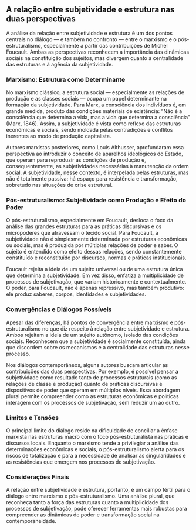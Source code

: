
## A relação entre subjetividade e estrutura nas duas perspectivas

A análise da relação entre subjetividade e estrutura é um dos pontos centrais no diálogo — e também no confronto — entre o marxismo e o pós-estruturalismo, especialmente a partir das contribuições de Michel Foucault. Ambas as perspectivas reconhecem a importância das dinâmicas sociais na constituição dos sujeitos, mas divergem quanto à centralidade das estruturas e à agência da subjetividade.

### Marxismo: Estrutura como Determinante

No marxismo clássico, a estrutura social — especialmente as relações de produção e as classes sociais — ocupa um papel determinante na formação da subjetividade. Para Marx, a consciência dos indivíduos é, em grande medida, produto das condições materiais de existência: “Não é a consciência que determina a vida, mas a vida que determina a consciência” (Marx, 1846). Assim, a subjetividade é vista como reflexo das estruturas econômicas e sociais, sendo moldada pelas contradições e conflitos inerentes ao modo de produção capitalista.

Autores marxistas posteriores, como Louis Althusser, aprofundaram essa perspectiva ao introduzir o conceito de aparelhos ideológicos do Estado, que operam para reproduzir as condições de produção e, consequentemente, as subjetividades necessárias à manutenção da ordem social. A subjetividade, nesse contexto, é interpelada pelas estruturas, mas não é totalmente passiva: há espaço para resistência e transformação, sobretudo nas situações de crise estrutural.

### Pós-estruturalismo: Subjetividade como Produção e Efeito do Poder

O pós-estruturalismo, especialmente em Foucault, desloca o foco da análise das grandes estruturas para as práticas discursivas e os micropoderes que atravessam o tecido social. Para Foucault, a subjetividade não é simplesmente determinada por estruturas econômicas ou sociais, mas é produzida por múltiplas relações de poder e saber. O sujeito é entendido como efeito dessas relações, sendo constantemente constituído e reconstituído por discursos, normas e práticas institucionais.

Foucault rejeita a ideia de um sujeito universal ou de uma estrutura única que determina a subjetividade. Em vez disso, enfatiza a multiplicidade de processos de subjetivação, que variam historicamente e contextualmente. O poder, para Foucault, não é apenas repressivo, mas também produtivo: ele produz saberes, corpos, identidades e subjetividades.

### Convergências e Diálogos Possíveis

Apesar das diferenças, há pontos de convergência entre marxismo e pós-estruturalismo no que diz respeito à relação entre subjetividade e estrutura. Ambos rejeitam a ideia de um sujeito autônomo, isolado das condições sociais. Reconhecem que a subjetividade é socialmente constituída, ainda que discordem sobre os mecanismos e a centralidade das estruturas nesse processo.

Nos diálogos contemporâneos, alguns autores buscam articular as contribuições das duas perspectivas. Por exemplo, é possível pensar a subjetividade como resultado tanto de processos estruturais (como as relações de classe e produção) quanto de práticas discursivas e dispositivos de poder que operam em múltiplos níveis. Essa abordagem plural permite compreender como as estruturas econômicas e políticas interagem com os processos de subjetivação, sem reduzir um ao outro.

### Limites e Tensões

O principal limite do diálogo reside na dificuldade de conciliar a ênfase marxista nas estruturas macro com o foco pós-estruturalista nas práticas e discursos locais. Enquanto o marxismo tende a privilegiar a análise das determinações econômicas e sociais, o pós-estruturalismo alerta para os riscos de totalização e para a necessidade de analisar as singularidades e as resistências que emergem nos processos de subjetivação.

### Considerações Finais

A relação entre subjetividade e estrutura, portanto, é um campo fértil para o diálogo entre marxismo e pós-estruturalismo. Uma análise plural, que reconheça tanto a força das estruturas quanto a multiplicidade dos processos de subjetivação, pode oferecer ferramentas mais robustas para compreender as dinâmicas de poder e transformação social na contemporaneidade.
```
